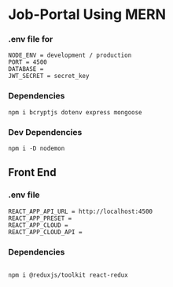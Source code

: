 # Job-Portal Using MERN

### .env file for

```
NODE_ENV = development / production
PORT = 4500
DATABASE =
JWT_SECRET = secret_key
```

### Dependencies

```
npm i bcryptjs dotenv express mongoose
```

### Dev Dependencies

```
npm i -D nodemon
```

## Front End

### .env file

```
REACT_APP_API_URL = http://localhost:4500
REACT_APP_PRESET =
REACT_APP_CLOUD =
REACT_APP_CLOUD_API =
```

### Dependencies

```

npm i @reduxjs/toolkit react-redux

```
